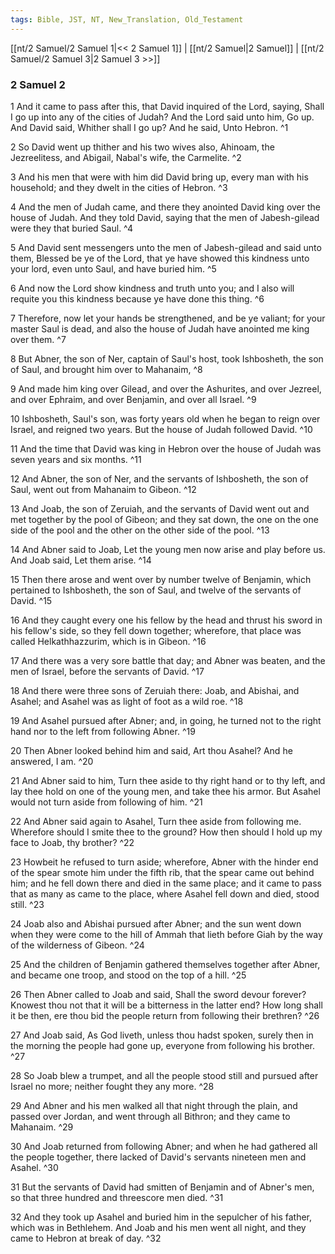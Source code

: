 ```yaml
---
tags: Bible, JST, NT, New_Translation, Old_Testament
---
```


[[nt/2 Samuel/2 Samuel 1|<< 2 Samuel 1]] | [[nt/2 Samuel|2 Samuel]] | [[nt/2 Samuel/2 Samuel 3|2 Samuel 3 >>]]

### 2 Samuel 2

1 And it came to pass after this, that David inquired of the Lord, saying, Shall I go up into any of the cities of Judah? And the Lord said unto him, Go up. And David said, Whither shall I go up? And he said, Unto Hebron.  ^1

2 So David went up thither and his two wives also, Ahinoam, the Jezreelitess, and Abigail, Nabal\'s wife, the Carmelite.  ^2

3 And his men that were with him did David bring up, every man with his household; and they dwelt in the cities of Hebron.  ^3

4 And the men of Judah came, and there they anointed David king over the house of Judah. And they told David, saying that the men of Jabesh-gilead were they that buried Saul.  ^4

5 And David sent messengers unto the men of Jabesh-gilead and said unto them, Blessed be ye of the Lord, that ye have showed this kindness unto your lord, even unto Saul, and have buried him.  ^5

6 And now the Lord show kindness and truth unto you; and I also will requite you this kindness because ye have done this thing.  ^6

7 Therefore, now let your hands be strengthened, and be ye valiant; for your master Saul is dead, and also the house of Judah have anointed me king over them.  ^7

8 But Abner, the son of Ner, captain of Saul\'s host, took Ishbosheth, the son of Saul, and brought him over to Mahanaim,  ^8

9 And made him king over Gilead, and over the Ashurites, and over Jezreel, and over Ephraim, and over Benjamin, and over all Israel.  ^9

10 Ishbosheth, Saul\'s son, was forty years old when he began to reign over Israel, and reigned two years. But the house of Judah followed David.  ^10

11 And the time that David was king in Hebron over the house of Judah was seven years and six months.  ^11

12 And Abner, the son of Ner, and the servants of Ishbosheth, the son of Saul, went out from Mahanaim to Gibeon.  ^12

13 And Joab, the son of Zeruiah, and the servants of David went out and met together by the pool of Gibeon; and they sat down, the one on the one side of the pool and the other on the other side of the pool.  ^13

14 And Abner said to Joab, Let the young men now arise and play before us. And Joab said, Let them arise.  ^14

15 Then there arose and went over by number twelve of Benjamin, which pertained to Ishbosheth, the son of Saul, and twelve of the servants of David.  ^15

16 And they caught every one his fellow by the head and thrust his sword in his fellow\'s side, so they fell down together; wherefore, that place was called Helkathhazzurim, which is in Gibeon.  ^16

17 And there was a very sore battle that day; and Abner was beaten, and the men of Israel, before the servants of David.  ^17

18 And there were three sons of Zeruiah there: Joab, and Abishai, and Asahel; and Asahel was as light of foot as a wild roe.  ^18

19 And Asahel pursued after Abner; and, in going, he turned not to the right hand nor to the left from following Abner.  ^19

20 Then Abner looked behind him and said, Art thou Asahel? And he answered, I am.  ^20

21 And Abner said to him, Turn thee aside to thy right hand or to thy left, and lay thee hold on one of the young men, and take thee his armor. But Asahel would not turn aside from following of him.  ^21

22 And Abner said again to Asahel, Turn thee aside from following me. Wherefore should I smite thee to the ground? How then should I hold up my face to Joab, thy brother?  ^22

23 Howbeit he refused to turn aside; wherefore, Abner with the hinder end of the spear smote him under the fifth rib, that the spear came out behind him; and he fell down there and died in the same place; and it came to pass that as many as came to the place, where Asahel fell down and died, stood still.  ^23

24 Joab also and Abishai pursued after Abner; and the sun went down when they were come to the hill of Ammah that lieth before Giah by the way of the wilderness of Gibeon.  ^24

25 And the children of Benjamin gathered themselves together after Abner, and became one troop, and stood on the top of a hill.  ^25

26 Then Abner called to Joab and said, Shall the sword devour forever? Knowest thou not that it will be a bitterness in the latter end? How long shall it be then, ere thou bid the people return from following their brethren?  ^26

27 And Joab said, As God liveth, unless thou hadst spoken, surely then in the morning the people had gone up, everyone from following his brother.  ^27

28 So Joab blew a trumpet, and all the people stood still and pursued after Israel no more; neither fought they any more.  ^28

29 And Abner and his men walked all that night through the plain, and passed over Jordan, and went through all Bithron; and they came to Mahanaim.  ^29

30 And Joab returned from following Abner; and when he had gathered all the people together, there lacked of David\'s servants nineteen men and Asahel.  ^30

31 But the servants of David had smitten of Benjamin and of Abner\'s men, so that three hundred and threescore men died.  ^31

32 And they took up Asahel and buried him in the sepulcher of his father, which was in Bethlehem. And Joab and his men went all night, and they came to Hebron at break of day.  ^32

 
